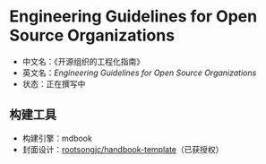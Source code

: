 # Engineering Guidelines for Open Source Organizations

<!-- ![Cover](./cover.jpg) -->

* 中文名：《开源组织的工程化指南》
* 英文名：*Engineering Guidelines for Open Source Organizations*
* 状态：正在撰写中

## 构建工具

* 构建引擎：mdbook
* 封面设计：[rootsongjc/handbook-template](https://github.com/rootsongjc/handbook-template)（已获授权）
